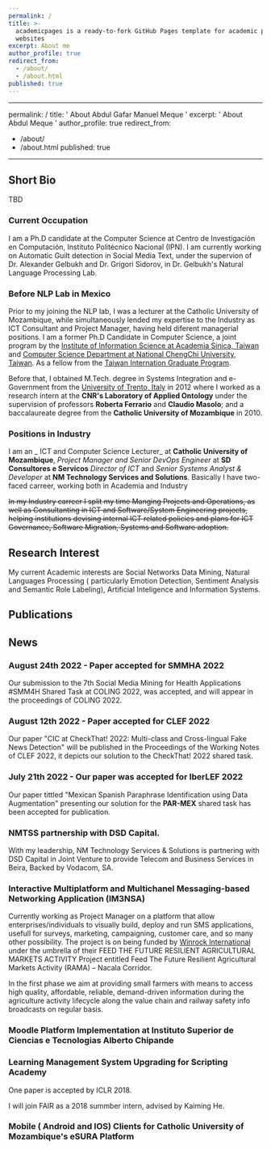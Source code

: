 ```yaml
---
permalink: /
title: >-
  academicpages is a ready-to-fork GitHub Pages template for academic personal
  websites
excerpt: About me
author_profile: true
redirect_from:
  - /about/
  - /about.html
published: true
---
```

---
permalink: /
title: ' About Abdul Gafar Manuel Meque '
excerpt: ' About Abdul Meque '
author_profile: true
redirect_from:
  - /about/
  - /about.html
published: true
---

## Short Bio
TBD

### Current Occupation
I am a Ph.D candidate at the Computer Science at Centro de Investigación en Computación, Instituto Politécnico Nacional (IPN). I am currently working on Automatic Guilt detection in Social Media Text, under the supervion of Dr. Alexander Gelbukh and Dr. Grigori Sidorov, in Dr. Gelbukh's Natural Language Processing Lab.

### Before NLP Lab in Mexico
Prior to my joining the NLP lab, I was a lecturer at the Catholic University of Mozambique, while simultaneously lended my expertise to the Industry as ICT Consultant and Project Manager, having held diferent managerial positions.
I am a former Ph.D Candidate in Computer Science, a joint program by the [Institute of Information Science at Academia Sinica, Taiwan](http://www.iis.sinica.edu.tw "IIS Sinica") and [Computer Science Department at National ChengChi University, Taiwan](http://cs.nccu.edu.tw "CS at NCCU"). As a fellow from the [Taiwan Internation Graduate Program](tigp.sinica.edu.tw "TIGP").

Before that, I obtained M.Tech. degree in Systems Integration and e-Government from the [University of Trento, Italy](https://www.disi.unitn.it "UNITN") in 2012 where I worked as a research intern at the **CNR's Laboratory of Applied Ontology** under the supervision of professors **Roberta Ferrario** and **Claudio Masolo**; and a baccalaureate degree from the **Catholic University of Mozambique** in 2010.

### Positions in Industry
I am an  _ ICT and Computer Science Lecturer_ at **Catholic University of Mozambique**, _Project Manager and Senior DevOps Engineer_  at **SD Consultores e Servicos** _Director of ICT_ and _Senior Systems Analyst & Developer_ at **NM Technology Services and Solutions**. 
Basically I have two-faced carreer, working both in Academia and Industry

~~In my  Industry carreer I split my time Manging Projects and Operations, as well as Consultanting  in ICT and Software/System Engineering projects, helping institutions devising internal ICT related policies and plans for  ICT Governance, Software Migration, Systems and Software adoption.~~

## 


## Research Interest
My current Academic interests are Social Networks Data Mining, Natural Languages Processing ( particularly Emotion Detection, Sentiment Analysis and Semantic Role Labeling), Artificial Inteligence and Information Systems. 

## Publications




## News
### August 24th 2022 - Paper accepted for SMMHA 2022
Our submission to the 7th Social Media Mining for Health Applications #SMM4H Shared Task at COLING 2022, was accepted, and will appear in the proceedings of COLING 2022.

### August 12th 2022 - Paper accepted for CLEF 2022 
Our paper  "CIC at CheckThat! 2022: Multi-class and Cross-lingual Fake News Detection" will be published in the Proceedings of the Working Notes of CLEF 2022, it depicts our solution to the CheckThat! 2022 shared task.

### July 21th 2022 - Our paper was accepted for IberLEF 2022
Our paper tittled "Mexican Spanish Paraphrase Identification using Data
Augmentation" presenting our solution for the **PAR-MEX** shared task has been accepted for publication.

### NMTSS partnership with DSD Capital.
With my leadership,  NM Technology Services & Solutions is partnering with DSD Capital in Joint Venture to provide Telecom and Business Services in Beira, Backed by Vodacom, SA.

### Interactive Multiplatform and Multichanel Messaging-based Networking Application (IM3NSA)
Currently working as Project Manager on a platform that allow enterprises/individuals to visually build, deploy and run SMS applications, usefull for surveys, marketing, campaigning, customer care, and so many other possibility. The project is on being funded by [Winrock International](https://www.winrock.org/project/rama/ "WINROCK RAMA") under the umbrella of their FEED THE FUTURE RESILIENT AGRICULTURAL MARKETS ACTIVITY Project entitled Feed The Future Resilient Agricultural Markets Activity (RAMA) – Nacala Corridor.

In the first phase we aim at providing small farmers with means to access high quality, affordable, reliable, demand-driven information during the agriculture activity lifecycle along the value chain and railway safety info broadcasts on regular basis.

### Moodle Platform Implementation at Instituto Superior de Ciencias e Tecnologias Alberto Chipande

### Learning Management System Upgrading for Scripting Academy
One paper is accepted by ICLR 2018.

I will join FAIR as a 2018 summber intern, advised by Kaiming He. 

### Mobile ( Android and IOS) Clients for Catholic University of Mozambique's eSURA Platform
